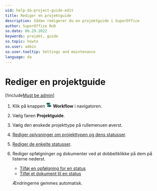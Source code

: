 ```yaml
---
uid: help-da-project-guide-edit
title: Rediger en projektguide
description: Sådan redigerer du en projektguide i SuperOffice
author: SuperOffice RnD
so.date: 06.29.2022
keywords: projekt, guide
so.topic: howto
so.user: admin
so.user.tooltip: Settings and maintenance
language: da
---
```


# Rediger en projektguide

[!include[Must be admin](../../../learn/includes/req-admin.md)]

1. Klik på knappen ![ikonet][img1] **Workflow** i navigatoren.
2. Vælg fanen **Projektguide**.
3. Vælg den ønskede projekttype på rullemenuen øverst.
4. [Rediger oplysninger om projekttypen og dens statusser][3].
5. [Rediger de enkelte statusser][3].
6. Rediger opfølgninger og dokumenter ved at dobbeltklikke på dem på listerne nederst.

    * [Tilføj en opfølgning for en status][2]
    * [Tilføj et dokument til en status][1]

    Ændringerne gemmes automatisk.

<!-- Referenced links -->
[1]: create.md#add-doc-status
[2]: create.md#add-fo-status
[3]: ../../../admin/lists/learn/project-status.md

<!-- Referenced images -->
[img1]: ../../../../../common/icons/nav-admin-workflow-active.png
